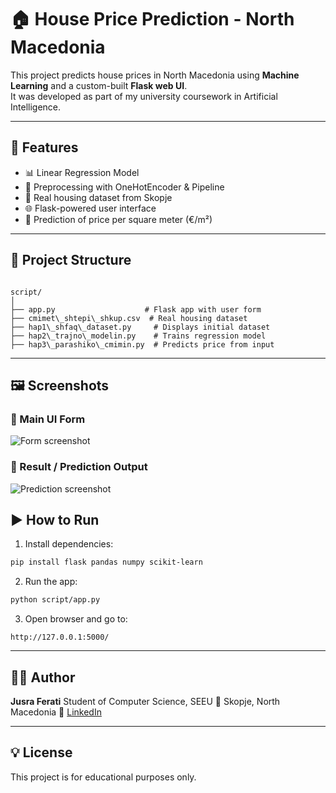 # 🏠 House Price Prediction - North Macedonia

This project predicts house prices in North Macedonia using **Machine Learning** and a custom-built **Flask web UI**.  
It was developed as part of my university coursework in Artificial Intelligence.

---

## 🚀 Features

- 📊 Linear Regression Model
- 🧠 Preprocessing with OneHotEncoder & Pipeline
- 📁 Real housing dataset from Skopje
- 🌐 Flask-powered user interface
- 🎯 Prediction of price per square meter (€/m²)

---

## 📂 Project Structure

```

script/
│
├── app.py                    # Flask app with user form
├── cmimet\_shtepi\_shkup.csv  # Real housing dataset
├── hap1\_shfaq\_dataset.py     # Displays initial dataset
├── hap2\_trajno\_modelin.py    # Trains regression model
├── hap3\_parashiko\_cmimin.py  # Predicts price from input

````

---

## 🖼️ Screenshots

### 🔹 Main UI Form

![Form screenshot](screenshots/1.png)

### 🔹 Result / Prediction Output

![Prediction screenshot](screenshots/2.png)


## ▶️ How to Run

1. Install dependencies:
```bash
pip install flask pandas numpy scikit-learn
````

2. Run the app:

```bash
python script/app.py
```

3. Open browser and go to:

```
http://127.0.0.1:5000/
```

---

## 👩‍💻 Author

**Jusra Ferati**
Student of Computer Science, SEEU
📍 Skopje, North Macedonia
🔗 [LinkedIn](https://www.linkedin.com/in/jusra-ferati-a35b25254/)

---

## 💡 License

This project is for educational purposes only.

